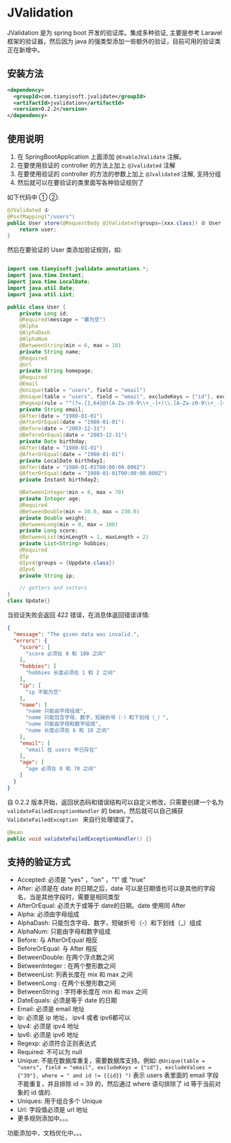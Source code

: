 JValidation
=======

JValidation 是为 spring boot 开发的验证库。集成多种验证, 主要是参考 Laravel 框架的验证器，然后因为 java 的强类型添加一些额外的验证，目前可用的验证类正在新增中。

安装方法
---------------

```xml
<dependency>
  <groupId>com.tianyisoft.jvalidate</groupId>
  <artifactId>jvalidation</artifactId>
  <version>0.2.2</version>
</dependency>
```

使用说明
----------------
 1. 在 SpringBootApplication 上面添加 `@EnableJValidate` 注解。
 2. 在要使用验证的 controller 的方法上加上 `@Jvalidated` 注解
 3. 在要使用验证的 controller 的方法的参数上加上 `@Jvalidated` 注解, 支持分组
 4. 然后就可以在要验证的类里面写各种验证规则了

如下代码中 ① ②:

```java
@JValidated ①
@PostMapping("/users")
public User store(@RequestBody @JValidated(groups={xxx.class}) ② User user) {
    return user;
}
```

然后在要验证的 User 类添加验证规则，如:

```java

import com.tianyisoft.jvalidate.annotations.*;
import java.time.Instant;
import java.time.LocalDate;
import java.util.Date;
import java.util.List;

public class User {
    private Long id;
    @Required(message = "嫑为空")
    @Alpha
    @AlphaDash
    @AlphaNum
    @BetweenString(min = 6, max = 18)
    private String name;
    @Required
    @Url
    private String homepage;
    @Required
    @Email
    @Unique(table = "users", field = "email")
    @Unique(table = "users", field = "email", excludeKeys = {"id"}, excludeValues = {"39"}, where = " and id != {{id}} ")
    @Regexp(rule = "^(?=.{1,64}@)[A-Za-z0-9\\+_-]+(\\.[A-Za-z0-9\\+_-]+)*@[^-][A-Za-z0-9\\+-]+(\\.[A-Za-z0-9\\+-]+)*(\\.[A-Za-z]{2,})$")
    private String email;
    @After(date = "1980-01-01")
    @AfterOrEqual(date = "1980-01-01")
    @Before(date = "2003-12-31")
    @BeforeOrEqual(date = "2003-12-31")
    private Date birthday;
    @After(date = "1980-01-01")
    @AfterOrEqual(date = "1980-01-01")
    private LocalDate birthday1;
    @After(date = "1980-01-01T00:00:00.000Z")
    @AfterOrEqual(date = "1980-01-01T00:00:00.000Z")
    private Instant birthday2;

    @BetweenInteger(min = 8, max = 70)
    private Integer age;
    @Required
    @BetweenDouble(min = 30.0, max = 230.0)
    private Double weight;
    @BetweenLong(min = 0, max = 100)
    private Long score;
    @BetweenList(minLength = 1, maxLength = 2)
    private List<String> hobbies;
    @Required
    @Ip
    @Ipv4(groups = {Uppdate.class})
    @Ipv6
    private String ip;

    // getters and setters
}
class Update{}
```

当验证失败会返回 422 错误，在消息体返回错误详情:

```json
{
  "message": "The given data was invalid.",
  "errors": {
    "score": [
      "score 必须在 0 和 100 之间"
    ],
    "hobbies": [
      "hobbies 长度必须在 1 和 2 之间"
    ],
    "ip": [
      "ip 不能为空"
    ],
    "name": [
      "name 只能由字母组成",
      "name 只能包含字母、数字，短破折号（-）和下划线（_）",
      "name 只能由字母和数字组成",
      "name 长度必须在 6 和 18 之间"
    ],
    "email": [
      "email 在 users 中已存在"
    ],
    "age": [
      "age 必须在 8 和 70 之间"
    ]
  }
}
```

自 0.2.2 版本开始，返回状态码和错误结构可以自定义修改，只需要创建一个名为 `validateFailedExceptionHandler` 的 bean，然后就可以自己捕获 `ValidateFailedException ` 来自行处理错误了。

```java
@Bean
public void validateFailedExceptionHandler() {}
```

支持的验证方式
-----------------

- Accepted: 必须是 "yes" ，"on" ，"1" 或 "true"
- After: 必须是在 date 的日期之后，date 可以是日期值也可以是其他的字段名，当是其他字段时，需要是相同类型
- AfterOrEqual: 必须大于或等于 date的日期。date 使用同 After
- Alpha: 必须由字母组成
- AlphaDash: 只能包含字母、数字，短破折号（-）和下划线（_）组成
- AlphaNum: 只能由字母和数字组成
- Before: 与 AfterOrEqual 相反
- BeforeOrEqual: 与 After 相反
- BetweenDouble: 在两个浮点数之间
- BetweenInteger : 在两个整形数之间
- BetweenList: 列表长度在 mix 和 max 之间
- BetweenLong : 在两个长整形数之间
- BetweenString : 字符串长度在 min 和 max 之间
- DateEquals: 必须是等于 date 的日期
- Email: 必须是 email 地址
- Ip: 必须是 ip 地址， ipv4 或者 ipv6都可以
- Ipv4: 必须是 ipv4 地址
- Ipv6: 必须是 ipv6 地址
- Regexp: 必须符合正则表达式
- Required: 不可以为 null
- Unique: 不能在数据库重复，需要数据库支持。例如: `@Unique(table = "users", field = "email", excludeKeys = {"id"}, excludeValues = {"39"}, where = " and id != {{id}} ")` 表示 users 表里面的 email 字段不能重复，并且排除 id = 39 的，然后通过 where 语句排除了 id 等于当前对象的 id 值的.
- Uniques: 用于组合多个 Unique
- Url: 字段值必须是 url 地址
- 更多规则添加中。。。


功能添加中，文档优化中。。。
